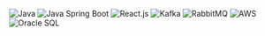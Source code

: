 ![Java](https://img.shields.io/badge/Java-%23F80000.svg?&style=for-the-badge&logo=java&logoColor=white)  ![Java Spring Boot](https://img.shields.io/badge/Java%20Spring%20Boot-%236DB33F.svg?&style=for-the-badge&logo=spring&logoColor=white)  ![React.js](https://img.shields.io/badge/React-%2361DAFB.svg?&style=for-the-badge&logo=react&logoColor=black)  ![Kafka](https://img.shields.io/badge/Apache%20Kafka-%231CCCE5.svg?&style=for-the-badge&logo=apachekafka&logoColor=white)  ![RabbitMQ](https://img.shields.io/badge/RabbitMQ-%23FF6600.svg?&style=for-the-badge&logo=rabbitmq&logoColor=white)  ![AWS](https://img.shields.io/badge/AWS-%23232F3E.svg?&style=for-the-badge&logo=amazonaws&logoColor=white)  ![Oracle SQL](https://img.shields.io/badge/Oracle%20SQL-%23F80000.svg?&style=for-the-badge&logo=oracle&logoColor=white)


